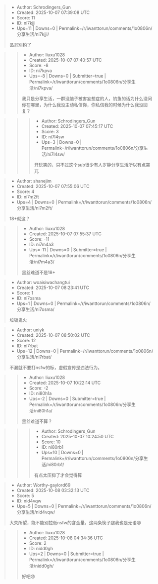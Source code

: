 > - Author: Schrodingers_Gun
> - Created: 2025-10-07 07:39:08 UTC
> - Score: 11
> - ID: ni7kjji
> - Ups=11 | Downs=0 | Permalink=/r/iwanttorun/comments/1o0806n/分享生活/ni7kjji/
>
> 晶哥别钓了

>> - Author: liuxu1028
>> - Created: 2025-10-07 07:40:57 UTC
>> - Score: -8
>> - ID: ni7kpva
>> - Ups=-8 | Downs=0 | Submitter=true | Permalink=/r/iwanttorun/comments/1o0806n/分享生活/ni7kpva/
>>
>> 我只是分享生活，一群没脑子被害妄想症的人，钓鱼的话为什么没问你在哪里，为什么我没主动私信你，你私信我的时候为什么我没回复？

>>> - Author: Schrodingers_Gun
>>> - Created: 2025-10-07 07:45:17 UTC
>>> - Score: 3
>>> - ID: ni7l4sw
>>> - Ups=3 | Downs=0 | Permalink=/r/iwanttorun/comments/1o0806n/分享生活/ni7l4sw/
>>>
>>> 开玩笑的，只不过这个sub很少有人岁静分享生活所以有点突兀

> - Author: shanejim
> - Created: 2025-10-07 07:55:06 UTC
> - Score: 4
> - ID: ni7m2ft
> - Ups=4 | Downs=0 | Permalink=/r/iwanttorun/comments/1o0806n/分享生活/ni7m2ft/
>
> 18+就这？

>> - Author: liuxu1028
>> - Created: 2025-10-07 07:55:37 UTC
>> - Score: -11
>> - ID: ni7m4a3
>> - Ups=-11 | Downs=0 | Submitter=true | Permalink=/r/iwanttorun/comments/1o0806n/分享生活/ni7m4a3/
>>
>> 黑丝难道不是18+

> - Author: woaisiwachangtui
> - Created: 2025-10-07 08:23:41 UTC
> - Score: 1
> - ID: ni7osma
> - Ups=1 | Downs=0 | Permalink=/r/iwanttorun/comments/1o0806n/分享生活/ni7osma/
>
> 垃圾鬼火

> - Author: uniyk
> - Created: 2025-10-07 08:50:02 UTC
> - Score: 12
> - ID: ni7rbat
> - Ups=12 | Downs=0 | Permalink=/r/iwanttorun/comments/1o0806n/分享生活/ni7rbat/
>
> 不漏就不要打nsfw的标，虚假宣传是违法行为。

>> - Author: liuxu1028
>> - Created: 2025-10-07 10:22:14 UTC
>> - Score: -2
>> - ID: ni80h1a
>> - Ups=-2 | Downs=0 | Submitter=true | Permalink=/r/iwanttorun/comments/1o0806n/分享生活/ni80h1a/
>>
>> 黑丝难道不算？

>>> - Author: Schrodingers_Gun
>>> - Created: 2025-10-07 10:24:50 UTC
>>> - Score: 10
>>> - ID: ni80rb1
>>> - Ups=10 | Downs=0 | Permalink=/r/iwanttorun/comments/1o0806n/分享生活/ni80rb1/
>>>
>>> 有点太压抑了才会觉得算

> - Author: Worthy-gaylord69
> - Created: 2025-10-08 03:32:13 UTC
> - Score: 5
> - ID: nid4vqw
> - Ups=5 | Downs=0 | Permalink=/r/iwanttorun/comments/1o0806n/分享生活/nid4vqw/
>
> 大失所望，能不能别拉低nsfw的含金量，这两条筷子腿我也是无语😓

>> - Author: liuxu1028
>> - Created: 2025-10-08 04:34:36 UTC
>> - Score: 2
>> - ID: nidd0gh
>> - Ups=2 | Downs=0 | Submitter=true | Permalink=/r/iwanttorun/comments/1o0806n/分享生活/nidd0gh/
>>
>> 好吧😞
